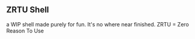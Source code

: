 ## ZRTU Shell

a WIP shell made purely for fun. It's no where near finished. ZRTU = Zero Reason To Use